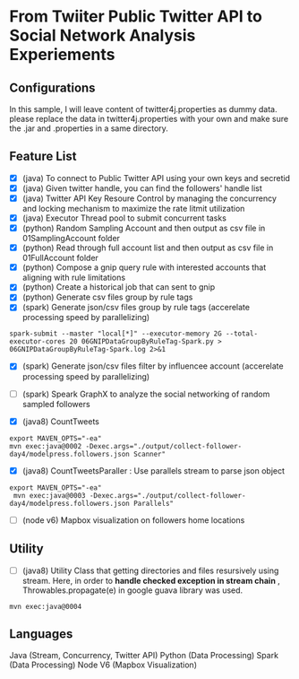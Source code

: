 # From Twiiter Public Twitter API to Social Network Analysis Experiements

 
##   Configurations
In this sample, I will leave content of twitter4j.properties as dummy data. please replace the data in twitter4j.properties with your own and make sure the .jar and .properties in a same directory.

##  Feature List

- [x] (java) To connect to Public Twitter API using your own keys and secretid
- [x] (java) Given twitter handle, you can find the followers' handle list
- [x] (java) Twitter API Key Resoure Control by managing the concurrency and locking mechanism to maximize the rate litmit utilization
- [x] (java) Executor Thread pool to submit concurrent tasks
- [x] (python) Random Sampling Account and then output as csv file in 01SamplingAccount folder
- [x] (python) Read through full account list and then output as csv file in 01FullAccount folder
- [x] (python) Compose a gnip query rule with interested accounts that aligning with rule limitations
- [x] (python) Create a historical job that can sent to gnip
- [x] (python) Generate csv files group by rule tags 
- [x] (spark) Generate json/csv files group by rule tags (accerelate processing speed by parallelizing)
```
spark-submit --master "local[*]" --executor-memory 2G --total-executor-cores 20 06GNIPDataGroupByRuleTag-Spark.py > 06GNIPDataGroupByRuleTag-Spark.log 2>&1 
```
- [x] (spark) Generate json/csv files filter by influencee account (accerelate processing speed by parallelizing)
- [ ] (spark) Speark GraphX to analyze the social networking of random sampled followers

- [x] (java8) CountTweets
```
export MAVEN_OPTS="-ea"
mvn exec:java@0002 -Dexec.args="./output/collect-follower-day4/modelpress.followers.json Scanner"
```

- [x] (java8) CountTweetsParaller : Use parallels stream to parse json object 
```
export MAVEN_OPTS="-ea"
 mvn exec:java@0003 -Dexec.args="./output/collect-follower-day4/modelpress.followers.json Parallels"
```

- [ ] (node v6) Mapbox visualization on followers home locations 

## Utility

- [ ] (java8) Utility Class that getting directories and files resursively using stream. Here, in order to **handle checked exception in stream chain** , Throwables.propagate(e) in google guava library was used.
```
mvn exec:java@0004 
```


## Languages

Java (Stream, Concurrency, Twitter API)
Python (Data Processing)
Spark (Data Processing)
Node V6 (Mapbox Visualization)
